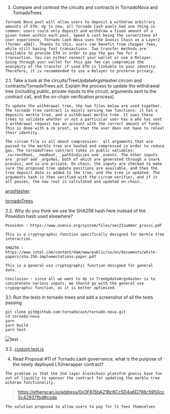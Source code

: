 
1.  Compare and contrast the circuits and contracts in TornadoNova and TornadoTrees

``` 
Tornado Nova pool will allow users to deposit & withdraw arbitrary amounts of ETH. Up to now, all Tornado Cash pools had one thing in common: users could only deposit and withdraw a fixed amount of a given token within each pool. Speed & cost being the cornerstone of user experience, Tornado Cash Nova uses the Gnosis Chain as a Layer2 (former xDAI). Thanks to this, users can benefit from cheaper fees, while still having fast transactions. Two transfer methods are available to provide ETH in order to pay the gas fee for a transaction. You can either connect your wallet or use a Relayer. Going through your wallet for this gas fee can compromise the anonymity of the transfer if used ETH is linkable to your identity. Therefore, it is recommended to use a Relayer to preserve privacy.
```

2.1. Take a look at the circuits/TreeUpdateArgsHasher.circom and contracts/TornadoTrees.sol. Explain the process to update the withdrawal tree (including public, private inputs to the circuit, arguments sent to the contract call, and the on-chain verification process)

```
To update the withdrawal tree, the two files below are used together. The tornado tree contract is mainly serving two functions: it has a deposits merkle tree, and a withdrawal merkle tree. It uses these trees to validate whether or not a particular user has a who has sent a withdrawal request has an account with the correct amount of funds. This is done with a zk proof, so that the user does not have to releal their identity.
```
```
The circom file is all about compression:  all arguments that are passed to the merkle tree are hashed and compressed in order to reduce gas. The tornadoTrees contract takes in public vatiables: _currentRoot, _newRoot, _pathIndicies and _events. The other inputs are _proof and _argsHas, both of which are generated through a snark process, and so are private. On-chain, the inputs are checked to make sure the proposed tree update positions are available, and then the tree deposit data is added to the tree, and the tree is updated. The arguments hash is then verified with the circom verifier, and if it all passes, the new root is calculated and updated on-chain.
```

[argsHasher](https://github.com/tornadocash/tornado-trees/blob/master/circuits/TreeUpdateArgsHasher.circom)

[tornadoTrees](https://github.com/tornadocash/tornado-trees/blob/master/contracts/TornadoTrees.sol)

2.2. Why do you think we use the SHA256 hash here instead of the Poseidon hash used elsewhere?

`
Poseidon : https://www.usenix.org/system/files/sec21summer_grassi.pdf
`
```
This is a cryptographic function specifically designed for merkle tree interaction.
```
`
SHA256 : https://www.intel.com/content/dam/www/public/us/en/documents/white-papers/sha-256-implementations-paper.pdf
`
```
This is a general-use cryptographic function designed for general data. 
```
```
Conclusion : since all we want to do in TreeUpdateArgsHasher is to concatenate various inputs, we should go with the general use crypographic function, as it is better optimised.
```

3.1. Run the tests in tornado-trees and add a screenshot of all the tests passing.

  ```
  git clone git@github.com:tornadocash/tornado-nova.git
  cd tornado-nova
  yarn
  yarn build
  yarn test
  ```

![test](https://github.com/alienflip/zku/blob/main/week_2/TornadoCash/tornado-terst.png) 

3.2. [custom.test.js](https://github.com/alienflip/zku/blob/main/week_2/TornadoCash/tornado-nova/test/custom.test.js) 

4. Read Proposal #11 of Tornado.cash governance, what is the purpose of the newly deployed L1Unwrapper contract?

```
The problem is that the 2nd layer blockchain platofrm gnosis have fun out of liqidity to sponsor the contract for updating the merkle tree wihdraw functionality.
```
> https://etherscan.io/address/0x3F615bA21Bc6Cc5D4a6D798c5950cc5c42937fbd#code
```
The solution proposed to allow users to pay for l1 fees themselves
```
